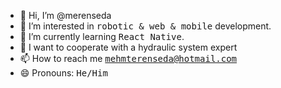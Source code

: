 - 👋 Hi, I’m @merenseda
- 👀 I’m interested in <kbd>robotic & web & mobile</kbd> development.
- 🌱 I’m currently learning <kbd>React Native</kbd>.
- 💞️ I want to cooperate with a hydraulic system expert
- 📫 How to reach me <kbd>mehmterenseda@hotmail.com</kbd>
- 😄 Pronouns: <kbd>He/Him</kbd>

<!---
merenseda/merenseda is a ✨ special ✨ repository because its `README.md` (this file) appears on your GitHub profile.
You can click the Preview link to take a look at your changes.
--->
